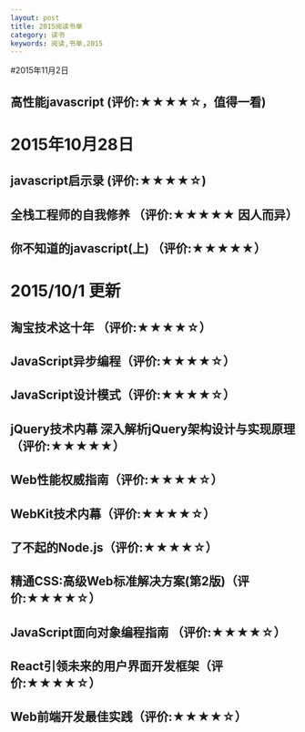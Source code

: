 ```yaml
---
layout: post
title: 2015阅读书单
category: 读书
keywords: 阅读,书单,2015
---
```


#2015年11月2日

## 高性能javascript  (评价:★★★★☆，值得一看)


# 2015年10月28日
## javascript启示录 (评价:★★★★☆)
## 全栈工程师的自我修养 （评价:★★★★★ 因人而异）
## 你不知道的javascript(上) （评价:★★★★★）

# 2015/10/1 更新
## 淘宝技术这十年 （评价:★★★★☆）

## JavaScript异步编程（评价:★★★★☆）

## JavaScript设计模式（评价:★★★★☆）

## jQuery技术内幕 深入解析jQuery架构设计与实现原理（评价:★★★★★）

## Web性能权威指南（评价:★★★★☆）

## WebKit技术内幕（评价:★★★★☆）

## 了不起的Node.js（评价:★★★★☆）

## 精通CSS:高级Web标准解决方案(第2版)（评价:★★★★☆）

## JavaScript面向对象编程指南 （评价:★★★★☆）

## React引领未来的用户界面开发框架（评价:★★★★☆）

## Web前端开发最佳实践（评价:★★★★☆）

